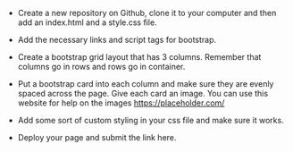 - Create a new repository on Github, clone it to your computer and then add an index.html and a style.css file. 
- Add the necessary links and script tags for bootstrap. 
- Create a bootstrap grid layout that has 3 columns. Remember that columns go in rows and rows go in container.
- Put a bootstrap card into each column and make sure they are evenly spaced across the page. Give each card an image. You can use this website for help on the images https://placeholder.com/

- Add some sort of custom styling in your css file and make sure it works.
- Deploy your page and submit the link here.
